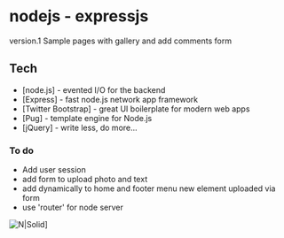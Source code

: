# nodejs - expressjs

version.1 Sample pages with gallery and add comments form 

## Tech 
* [node.js] - evented I/O for the backend
* [Express] - fast node.js network app framework
* [Twitter Bootstrap] - great UI boilerplate for modern web apps
* [Pug] - template engine for Node.js 
* [jQuery] - write less, do more...
 
### To do
  - Add user session
  - add form to upload photo and text
  - add dynamically to home and footer menu new element uploaded via form
  - use 'router' for node server
  
![N|Solid](http://romeo.lascoux.fr/git/nodejs-expressjs.jpg)]
 
